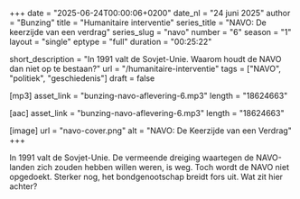+++
date = "2025-06-24T00:00:06+0200"
date_nl = "24 juni 2025"
author = "Bunzing"
title = "Humanitaire interventie"
series_title = "NAVO: De keerzijde van een verdrag"
series_slug = "navo"
number = "6"
season = "1"
layout = "single"
eptype = "full"
duration = "00:25:22"

short_description = "In 1991 valt de Sovjet-Unie. Waarom houdt de NAVO dan niet op te bestaan?"
url = "/humanitaire-interventie"
tags = ["NAVO", "politiek", "geschiedenis"]
draft = false

[mp3]
asset_link = "bunzing-navo-aflevering-6.mp3"
length = "18624663"

[aac]
asset_link = "bunzing-navo-aflevering-6.mp3"
length = "18624663"

[image]
url = "navo-cover.png"
alt = "NAVO: De Keerzijde van een Verdrag"
+++

In 1991 valt de Sovjet-Unie. De vermeende dreiging waartegen de NAVO-landen zich zouden hebben willen weren, is weg. Toch wordt de NAVO niet opgedoekt. Sterker nog, het bondgenootschap breidt fors uit. Wat zit hier achter?
